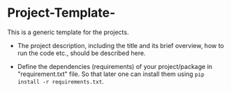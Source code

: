 # Project-Template-
This is a generic template for the projects.


- The project description, including the title and its brief overview, how to run the code etc., should be described here.


- Define the dependencies (requirements) of your project/package in "requirement.txt" file. 
So that later one can install them using ```pip install -r requirements.txt```.